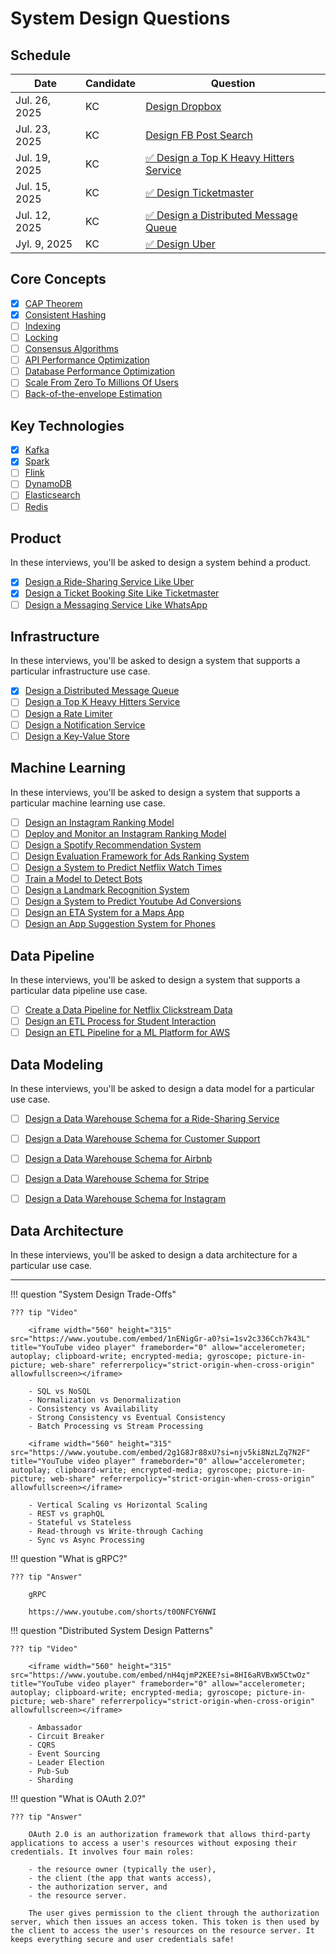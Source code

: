 # System Design Questions

## Schedule

| Date          | Candidate | Question                                                                         |
| ------------- | --------- | -------------------------------------------------------------------------------- |
| Jul. 26, 2025 | KC        | [Design Dropbox](./product/dropbox/index.md)                           |
| Jul. 23, 2025 | KC        | [Design FB Post Search](./infra/social-media-post-search/index.md)         |
| Jul. 19, 2025 | KC        | [✅ Design a Top K Heavy Hitters Service](./infra/top-k-heavy-hitters/index.md)     |
| Jul. 15, 2025 | KC        | [✅ Design Ticketmaster](./product/ticket-booking-site/index.md)                      |
| Jul. 12, 2025 | KC        | [✅ Design a Distributed Message Queue](./infra/distributed-message-queue/index.md) |
| Jyl.  9, 2025 | KC        | [✅ Design Uber](./product/ride-sharing-service/index.md)                             |

## Core Concepts

- [x] [CAP Theorem](./core-concepts/cap/index.md)
- [x] [Consistent Hashing](./core-concepts/consistent-hashing/index.md)
- [ ] [Indexing](./core-concepts/indexing/index.md)
- [ ] [Locking](./core-concepts/locking/index.md)
- [ ] [Consensus Algorithms](./core-concepts/consensus-algorithms/index.md)
- [ ] [API Performance Optimization](./core-concepts/api-perf-opt/index.md)
- [ ] [Database Performance Optimization](./core-concepts/db-perf-opt/index.md)
- [ ] [Scale From Zero To Millions Of Users](https://bytebytego.com/courses/system-design-interview/scale-from-zero-to-millions-of-users)
- [ ] [Back-of-the-envelope Estimation](https://bytebytego.com/courses/system-design-interview/back-of-the-envelope-estimation)

## Key Technologies

- [x] [Kafka](./key-technologies/kafka/index.md)
- [x] [Spark](./key-technologies/spark/index.md)
- [ ] [Flink](./key-technologies/flink/index.md)
- [ ] [DynamoDB](./key-technologies/dynamodb/index.md)
- [ ] [Elasticsearch](./key-technologies/elasticsearch/index.md)
- [ ] [Redis](./key-technologies/redis/index.md)

## Product

In these interviews, you'll be asked to design a system behind a product.

- [x] [Design a Ride-Sharing Service Like Uber](./product/ride-sharing-service/index.md)
- [x] [Design a Ticket Booking Site Like Ticketmaster](./product/ticket-booking-site/index.md)
- [ ] [Design a Messaging Service Like WhatsApp](./product/messaging-service/index.md)

## Infrastructure

In these interviews, you'll be asked to design a system that supports a particular infrastructure use case.

- [x] [Design a Distributed Message Queue](./infra/distributed-message-queue/index.md)
- [ ] [Design a Top K Heavy Hitters Service](./infra/top-k-heavy-hitters/index.md)
- [ ] [Design a Rate Limiter](./infra/rate-limiter/index.md)
- [ ] [Design a Notification Service](./infra/notification-service/index.md)
- [ ] [Design a Key-Value Store](./infra/key-value-store/index.md)

## Machine Learning

In these interviews, you'll be asked to design a system that supports a particular machine learning use case.

- [ ] [Design an Instagram Ranking Model](https://www.tryexponent.com/courses/ml-engineer/ml-system-design/design-instagram-feed-ranking-model)
- [ ] [Deploy and Monitor an Instagram Ranking Model](https://www.tryexponent.com/courses/ml-engineer/ml-system-design/deploy-and-monitor-instagram-feed-ranking-model)
- [ ] [Design a Spotify Recommendation System](https://www.tryexponent.com/courses/ml-engineer/ml-system-design/design-spotify-recommendation-system)
- [ ] [Design Evaluation Framework for Ads Ranking System](https://www.tryexponent.com/courses/ml-engineer/ml-system-design/design-evaluation-framework-for-ads-ranking)
- [ ] [Design a System to Predict Netflix Watch Times](https://www.tryexponent.com/courses/ml-engineer/ml-system-design/model-predict-netflix-watch-times)
- [ ] [Train a Model to Detect Bots](https://www.tryexponent.com/courses/ml-engineer/ml-system-design/train-model-detect-bots)
- [ ] [Design a Landmark Recognition System](https://www.tryexponent.com/courses/ml-engineer/ml-system-design/landmark-recognition)
- [ ] [Design a System to Predict Youtube Ad Conversions](https://www.tryexponent.com/courses/ml-engineer/ml-system-design/design-system-predict-youtube-ad-conversions)
- [ ] [Design an ETA System for a Maps App](https://www.tryexponent.com/courses/ml-engineer/ml-system-design/design-eta-system-maps-app)
- [ ] [Design an App Suggestion System for Phones](https://www.tryexponent.com/courses/ml-engineer/ml-system-design/app-suggestion-system)

## Data Pipeline

In these interviews, you'll be asked to design a system that supports a particular data pipeline use case.

- [ ] [Create a Data Pipeline for Netflix Clickstream Data](https://www.youtube.com/watch?v=YRTIpSuiFh8)
- [ ] [Design an ETL Process for Student Interaction](https://www.youtube.com/watch?v=LEAlAC8KMLU)
- [ ] [Design an ETL Pipeline for a ML Platform for AWS](https://www.youtube.com/watch?v=eAjMNExUXdk)

## Data Modeling

In these interviews, you'll be asked to design a data model for a particular use case.

- [ ] [Design a Data Warehouse Schema for a Ride-Sharing Service](https://www.tryexponent.com/courses/data-engineering/data-modeling-interviews/ride-sharing-data-model)
- [ ] [Design a Data Warehouse Schema for Customer Support](https://www.tryexponent.com/courses/data-engineering/data-modeling-interviews/customer-support-data-model)
- [ ] [Design a Data Warehouse Schema for Airbnb](https://www.tryexponent.com/courses/data-engineering/data-modeling-interviews/airbnb-data-model)
- [ ] [Design a Data Warehouse Schema for Stripe](https://www.tryexponent.com/courses/data-engineering/data-modeling-interviews/stripe-data-model)
- [ ] [Design a Data Warehouse Schema for Instagram](https://www.tryexponent.com/courses/data-engineering/data-modeling-interviews/instagram-data-model)


## Data Architecture

In these interviews, you'll be asked to design a data architecture for a particular use case.


---


!!! question "System Design Trade-Offs"

    ??? tip "Video"

        <iframe width="560" height="315" src="https://www.youtube.com/embed/1nENigGr-a0?si=1sv2c336Cch7k43L" title="YouTube video player" frameborder="0" allow="accelerometer; autoplay; clipboard-write; encrypted-media; gyroscope; picture-in-picture; web-share" referrerpolicy="strict-origin-when-cross-origin" allowfullscreen></iframe>

        - SQL vs NoSQL
        - Normalization vs Denormalization
        - Consistency vs Availability
        - Strong Consistency vs Eventual Consistency
        - Batch Processing vs Stream Processing

        <iframe width="560" height="315" src="https://www.youtube.com/embed/2g1G8Jr88xU?si=njv5ki8NzLZq7N2F" title="YouTube video player" frameborder="0" allow="accelerometer; autoplay; clipboard-write; encrypted-media; gyroscope; picture-in-picture; web-share" referrerpolicy="strict-origin-when-cross-origin" allowfullscreen></iframe>
        
        - Vertical Scaling vs Horizontal Scaling
        - REST vs graphQL
        - Stateful vs Stateless
        - Read-through vs Write-through Caching
        - Sync vs Async Processing


!!! question "What is gRPC?"

    ??? tip "Answer"

        gRPC

        https://www.youtube.com/shorts/t0ONFCY6NWI


!!! question "Distributed System Design Patterns"

    ??? tip "Video"

        <iframe width="560" height="315" src="https://www.youtube.com/embed/nH4qjmP2KEE?si=8HI6aRVBxW5CtwOz" title="YouTube video player" frameborder="0" allow="accelerometer; autoplay; clipboard-write; encrypted-media; gyroscope; picture-in-picture; web-share" referrerpolicy="strict-origin-when-cross-origin" allowfullscreen></iframe>

        - Ambassador
        - Circuit Breaker
        - CQRS
        - Event Sourcing
        - Leader Election
        - Pub-Sub
        - Sharding

!!! question "What is OAuth 2.0?"

    ??? tip "Answer"

        OAuth 2.0 is an authorization framework that allows third-party applications to access a user's resources without exposing their credentials. It involves four main roles:
        
        - the resource owner (typically the user),
        - the client (the app that wants access),
        - the authorization server, and
        - the resource server.
        
        The user gives permission to the client through the authorization server, which then issues an access token. This token is then used by the client to access the user's resources on the resource server. It keeps everything secure and user credentials safe!